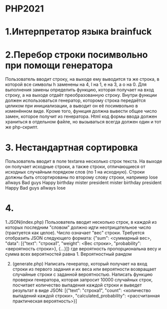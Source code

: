 # PHP2021
# 1.Интерпретатор языка brainfuck

# 2.Перебор строки посимвольно при помощи генератора
Пользователь вводит строку, на выходе ему выводится та же строка, в которой все символы h заменены на 4, l на 1, e на 3, а o на 0.
Для выполнения замены определить функцию, которая получает на вход строку, а на выходе отдаёт преобразованную строку. Внутри функции должен использоваться генератор, которому строка передаётся целиком при инициализации, а выводит он её посимвольно в изменённом виде. Кроме того, функция должна вывести общее число замен, которое получит из генератора.
Html код формы ввода должен храниться в отдельном файле, но вызываться всегда должен один и тот же php-скрипт.

# 3. Нестандартная сортировка
Пользователь вводит в поле textarea несколько строк текста. На выходе он получает исходные строки, а также строки, отличающиеся от исходных случайным порядком слов (по 1 на исходную). Строки должны быть отсортированы по второму слову строки, например
lose allways Bad guys
Happy birthday mister president
mister birthday president Happy
Bad guys allways lose

# 4.
1.JSON(index.php)
Пользователь вводит несколько строк, в каждой из которых последним "словом" должно идти неотрицательное число (трактуется как целое). Число означает "вес" строки. Требуется отобразить JSON следующего формата:
{"sum": <суммарный вес>, "data": [{"text": "строка1", "weight": <Вес строки>, "probability": <вероятность строки>}, {...}]}
где вероятность пропорциональна весу и сумма всех вероятностей равна 1.
Вероятностный рандом


2. (generate.php)
Написать генератор, который получает на вход строки из первого задания и их веса или вероятности возвращает случайные строки с заданной вероятностью. Написать функцию проверки генератора, которая запросит 10000 случайных строк, посчитает количество выпадения каждой строки и выведет результат в виде JSON:
[{"text": "строка1", "count": <количество выпадений каждой строки>, "calculated_probability": <рассчитанная практическая вероятность>}]  
